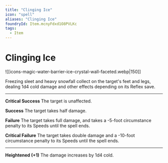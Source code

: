 ```yaml
---
title: "Clinging Ice"
icon: "spell"
aliases: "Clinging Ice"
foundryId: Item.mcnyFdxd1O8PVLKc
tags:
  - Item
---
```


# Clinging Ice
![[icons-magic-water-barrier-ice-crystal-wall-faceted.webp|150]]

Freezing sleet and heavy snowfall collect on the target's feet and legs, dealing 1d4 cold damage and other effects depending on its Reflex save.

* * *

**Critical Success** The target is unaffected.

**Success** The target takes half damage.

**Failure** The target takes full damage, and takes a -5-foot circumstance penalty to its Speeds until the spell ends.

**Critical Failure** The target takes double damage and a -10-foot circumstance penalty to its Speeds until the spell ends.

* * *

**Heightened (+1)** The damage increases by 1d4 cold.


